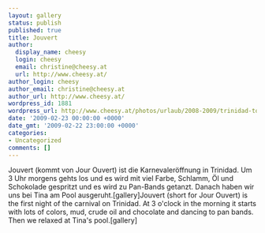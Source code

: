 ```yaml
---
layout: gallery
status: publish
published: true
title: Jouvert
author:
  display_name: cheesy
  login: cheesy
  email: christine@cheesy.at
  url: http://www.cheesy.at/
author_login: cheesy
author_email: christine@cheesy.at
author_url: http://www.cheesy.at/
wordpress_id: 1881
wordpress_url: http://www.cheesy.at/photos/urlaub/2008-2009/trinidad-tobago/jouvert/
date: '2009-02-23 00:00:00 +0000'
date_gmt: '2009-02-22 23:00:00 +0000'
categories:
- Uncategorized
comments: []
---
```

<!--:de-->Jouvert (kommt von Jour Ouvert) ist die Karnevaleröffnung in Trinidad. Um 3 Uhr morgens gehts los und es wird mit viel Farbe, Schlamm, Öl und Schokolade gespritzt und es wird zu Pan-Bands getanzt. Danach haben wir uns bei Tina am Pool ausgeruht.[gallery]<!--:--><!--:en-->Jouvert (short for Jour Ouvert) is the first night of the carnival on Trinidad. At 3 o'clock in the morning it starts with lots of colors, mud, crude oil and chocolate and dancing to pan bands. Then we relaxed at Tina's pool.[gallery]<!--:-->
